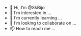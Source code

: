 - 👋 Hi, I’m @SkBijo
- 👀 I’m interested in ...
- 🌱 I’m currently learning ...
- 💞️ I’m looking to collaborate on ...
- 📫 How to reach me ...

<!---
SkBijo/SkBijo is a ✨ special ✨ repository because its `README.md` (this file) appears on your GitHub profile.
You can click the Preview link to take a look at your changes.
--->
